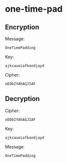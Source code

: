 # one-time-pad

## Encryption
Message:

    OneTimePadding

Key:

    ajksaueiafkandjayd

Cipher:

    oEObIYAhAGJIAF


## Decryption
Cipher:

    oEObIYAhAGJIAF

Key:

    ajksaueiafkandjayd

Message: 

    OneTimePadding

    
